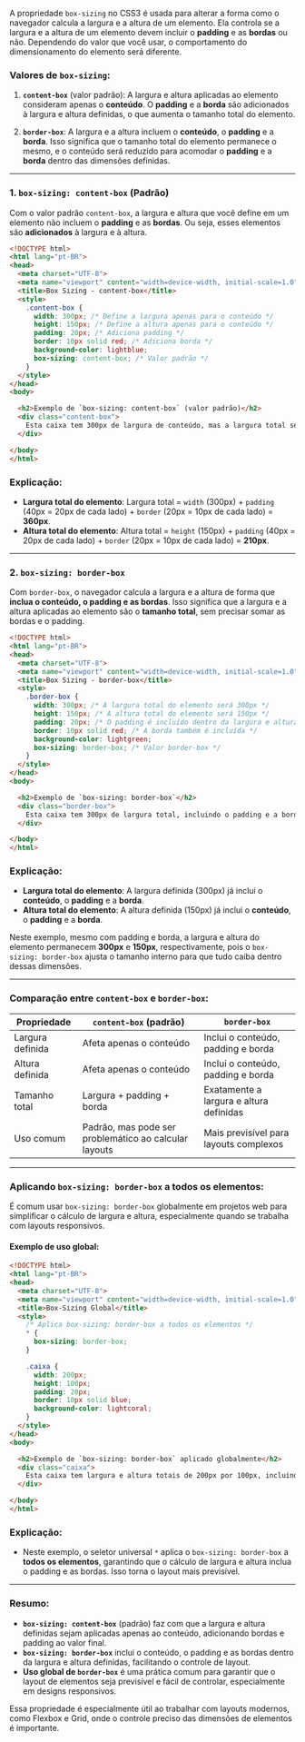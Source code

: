 A propriedade `box-sizing` no CSS3 é usada para alterar a forma como o navegador calcula a largura e a altura de um elemento. Ela controla se a largura e a altura de um elemento devem incluir o **padding** e as **bordas** ou não. Dependendo do valor que você usar, o comportamento do dimensionamento do elemento será diferente.

### Valores de `box-sizing`:

1. **`content-box`** (valor padrão): A largura e altura aplicadas ao elemento consideram apenas o **conteúdo**. O **padding** e a **borda** são adicionados à largura e altura definidas, o que aumenta o tamanho total do elemento.
   
2. **`border-box`**: A largura e a altura incluem o **conteúdo**, o **padding** e a **borda**. Isso significa que o tamanho total do elemento permanece o mesmo, e o conteúdo será reduzido para acomodar o **padding** e a **borda** dentro das dimensões definidas.

---

### 1. **`box-sizing: content-box`** (Padrão)

Com o valor padrão `content-box`, a largura e altura que você define em um elemento não incluem o **padding** e as **bordas**. Ou seja, esses elementos são **adicionados** à largura e à altura.

```html
<!DOCTYPE html>
<html lang="pt-BR">
<head>
  <meta charset="UTF-8">
  <meta name="viewport" content="width=device-width, initial-scale=1.0">
  <title>Box Sizing - content-box</title>
  <style>
    .content-box {
      width: 300px; /* Define a largura apenas para o conteúdo */
      height: 150px; /* Define a altura apenas para o conteúdo */
      padding: 20px; /* Adiciona padding */
      border: 10px solid red; /* Adiciona borda */
      background-color: lightblue;
      box-sizing: content-box; /* Valor padrão */
    }
  </style>
</head>
<body>

  <h2>Exemplo de `box-sizing: content-box` (valor padrão)</h2>
  <div class="content-box">
    Esta caixa tem 300px de largura de conteúdo, mas a largura total será maior.
  </div>

</body>
</html>
```

### Explicação:
- **Largura total do elemento**: Largura total = `width` (300px) + `padding` (40px = 20px de cada lado) + `border` (20px = 10px de cada lado) = **360px**.
- **Altura total do elemento**: Altura total = `height` (150px) + `padding` (40px = 20px de cada lado) + `border` (20px = 10px de cada lado) = **210px**.

---

### 2. **`box-sizing: border-box`**

Com `border-box`, o navegador calcula a largura e a altura de forma que **inclua o conteúdo, o padding e as bordas**. Isso significa que a largura e a altura aplicadas ao elemento são o **tamanho total**, sem precisar somar as bordas e o padding.

```html
<!DOCTYPE html>
<html lang="pt-BR">
<head>
  <meta charset="UTF-8">
  <meta name="viewport" content="width=device-width, initial-scale=1.0">
  <title>Box Sizing - border-box</title>
  <style>
    .border-box {
      width: 300px; /* A largura total do elemento será 300px */
      height: 150px; /* A altura total do elemento será 150px */
      padding: 20px; /* O padding é incluído dentro da largura e altura */
      border: 10px solid red; /* A borda também é incluída */
      background-color: lightgreen;
      box-sizing: border-box; /* Valor border-box */
    }
  </style>
</head>
<body>

  <h2>Exemplo de `box-sizing: border-box`</h2>
  <div class="border-box">
    Esta caixa tem 300px de largura total, incluindo o padding e a borda.
  </div>

</body>
</html>
```

### Explicação:
- **Largura total do elemento**: A largura definida (300px) já inclui o **conteúdo**, o **padding** e a **borda**.
- **Altura total do elemento**: A altura definida (150px) já inclui o **conteúdo**, o **padding** e a **borda**.

Neste exemplo, mesmo com padding e borda, a largura e altura do elemento permanecem **300px** e **150px**, respectivamente, pois o `box-sizing: border-box` ajusta o tamanho interno para que tudo caiba dentro dessas dimensões.

---

### Comparação entre `content-box` e `border-box`:

| Propriedade      | `content-box` (padrão)                               | `border-box`                                    |
|------------------|------------------------------------------------------|-------------------------------------------------|
| Largura definida | Afeta apenas o conteúdo                              | Inclui o conteúdo, padding e borda              |
| Altura definida  | Afeta apenas o conteúdo                              | Inclui o conteúdo, padding e borda              |
| Tamanho total    | Largura + padding + borda                            | Exatamente a largura e altura definidas         |
| Uso comum        | Padrão, mas pode ser problemático ao calcular layouts | Mais previsível para layouts complexos          |

---

### Aplicando `box-sizing: border-box` a todos os elementos:

É comum usar `box-sizing: border-box` globalmente em projetos web para simplificar o cálculo de largura e altura, especialmente quando se trabalha com layouts responsivos.

#### Exemplo de uso global:

```html
<!DOCTYPE html>
<html lang="pt-BR">
<head>
  <meta charset="UTF-8">
  <meta name="viewport" content="width=device-width, initial-scale=1.0">
  <title>Box-Sizing Global</title>
  <style>
    /* Aplica box-sizing: border-box a todos os elementos */
    * {
      box-sizing: border-box;
    }

    .caixa {
      width: 200px;
      height: 100px;
      padding: 20px;
      border: 10px solid blue;
      background-color: lightcoral;
    }
  </style>
</head>
<body>

  <h2>Exemplo de `box-sizing: border-box` aplicado globalmente</h2>
  <div class="caixa">
    Esta caixa tem largura e altura totais de 200px por 100px, incluindo padding e bordas.
  </div>

</body>
</html>
```

### Explicação:
- Neste exemplo, o seletor universal `*` aplica o `box-sizing: border-box` a **todos os elementos**, garantindo que o cálculo de largura e altura inclua o padding e as bordas. Isso torna o layout mais previsível.

---

### Resumo:

- **`box-sizing: content-box`** (padrão) faz com que a largura e altura definidas sejam aplicadas apenas ao conteúdo, adicionando bordas e padding ao valor final.
- **`box-sizing: border-box`** inclui o conteúdo, o padding e as bordas dentro da largura e altura definidas, facilitando o controle de layout.
- **Uso global de `border-box`** é uma prática comum para garantir que o layout de elementos seja previsível e fácil de controlar, especialmente em designs responsivos.

Essa propriedade é especialmente útil ao trabalhar com layouts modernos, como Flexbox e Grid, onde o controle preciso das dimensões de elementos é importante.